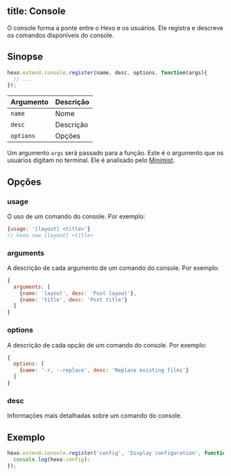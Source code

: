 title: Console
---
O console forma a ponte entre o Hexo e os usuários. Ele registra e descreve os comandos disponíveis do console.

## Sinopse

``` js
hexo.extend.console.register(name, desc, options, function(args){
  // ...
});
```

Argumento | Descrição
--- | ---
`name` | Nome
`desc` | Descrição
`options`| Opções

Um argumento `args` será passado para a função. Este é o argumento que os usuários digitam no terminal. Ele é analisado pelo [Minimist].

## Opções

### usage

O uso de um comando do console. Por exemplo:

``` js
{usage: '[layout] <title>'}
// hexo new [layout] <title>
```

### arguments

A descrição de cada argumento de um comando do console. Por exemplo:

``` js
{
  arguments: [
    {name: 'layout', desc: 'Post layout'},
    {name: 'title', desc: 'Post title'}
  ]
}
```

### options

A descrição de cada opção de um comando do console. Por exemplo:

``` js
{
  options: [
    {name: '-r, --replace', desc: 'Replace existing files'}
  ]
}
```

### desc

Informações mais detalhadas sobre um comando do console.

## Exemplo

``` js
hexo.extend.console.register('config', 'Display configuration', function(args){
  console.log(hexo.config);
});
```

[Minimist]: https://github.com/substack/minimist
